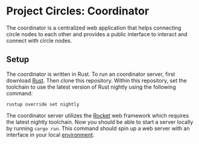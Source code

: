 # Project Circles: Coordinator
The coordinator is a centralized web application that helps connecting circle nodes to each other and provides a public interface to interact and connect with circle nodes.

## Setup
The coordinator is written in Rust. To run an coordinator server, first download [Rust](https://www.rust-lang.org/tools/install). Then clone this repository. Within this repository, set the toolchain to use the latest version of Rust nightly using the following command:

```
rustup override set nightly
```

The coordinator server utilizes the [Rocket](https://rocket.rs/) web framework which requires the latest nightly toolchain. Now you should be able to start a server locally by running `cargo run`. This command should spin up a web server with an interface in your local [environment](http://localhost:8000).
